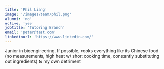 ```yaml
---
title: 'Phil Liang'
image: '/images/team/phil.png'
alumni: 'no'
active: 'yes'
jobtitle: 'Tutoring Branch'
email: 'peter@test.com'
linkedinurl: 'https://www.linkedin.com/'
---
```


Junior in bioengineering. If possible, cooks everything like its Chinese food (no measurements, high heat w/ short cooking time, constantly substituting out ingredients) to my own detriment 
